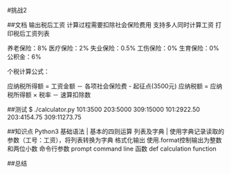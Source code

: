 #挑战2 

##文档
输出税后工资
计算过程需要扣除社会保险费用
支持多人同时计算工资
打印税后工资列表

养老保险：8%
医疗保险：2%
失业保险：0.5%
工伤保险：0%
生育保险：0%
公积金：6%

个税计算公式：

应纳税所得额 = 工资金额 － 各项社会保险费 - 起征点(3500元)
应纳税额 = 应纳税所得额 × 税率 － 速算扣除数

##测试
$ ./calculator.py 101:3500 203:5000 309:15000
101:2922.50
203:4154.75
309:11273.75

##知识点
Python3 基础语法 | 基本的四则运算
列表及字典 | 使用字典记录读取的参数（工号：工资），将列表转换为字典
格式化输出 使用.format控制输出为整数和两位小数
命令行参数 prompt command line
函数  def calculation function

##总结